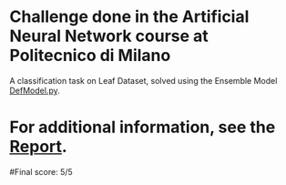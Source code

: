 # Challenge done in the Artificial Neural Network course at Politecnico di Milano

A classification task on Leaf Dataset, solved using the Ensemble Model [DefModel.py]().

# For additional information, see the [Report](https://github.com/DavideMangano/ANN_Challenge_1/blob/main/Report.pdf).

#Final score: 5/5
